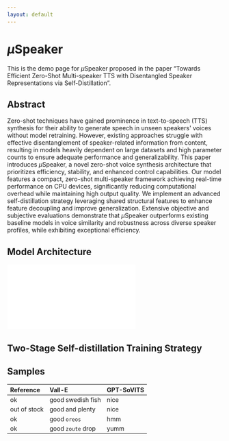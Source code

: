 ```yaml
---
layout: default
---
```


# $\mu$Speaker
This is the demo page for $\mu$Speaker proposed in the paper “Towards Efficient Zero-Shot Multi-speaker TTS with Disentangled Speaker Representations via Self-Distillation”.

## Abstract
Zero-shot techniques have gained prominence in text-to-speech (TTS) synthesis for their ability to generate speech in unseen speakers' voices without model retraining. However, existing approaches struggle with effective disentanglement of speaker-related information from content, resulting in models heavily dependent on large datasets and high parameter counts to ensure adequate performance and generalizability. This paper introduces $\mu$Speaker, a novel zero-shot voice synthesis architecture that prioritizes efficiency, stability, and enhanced control capabilities. Our model features a compact, zero-shot multi-speaker framework achieving real-time performance on CPU devices, significantly reducing computational overhead while maintaining high output quality. We implement an advanced self-distillation strategy leveraging shared structural features to enhance feature decoupling and improve generalization. Extensive objective and subjective evaluations demonstrate that $\mu$Speaker outperforms existing baseline models in voice similarity and robustness across diverse speaker profiles, while exhibiting exceptional efficiency. 

## Model Architecture
![Model Architecture](/assets/pics/model_arch.pdf)
## Two-Stage Self-distillation Training Strategy

## Samples

| Reference        | Vall-E          | GPT-SoVITS |
|:-------------|:------------------|:------|
| ok           | good swedish fish | nice  |
| out of stock | good and plenty   | nice  |
| ok           | good `oreos`      | hmm   |
| ok           | good `zoute` drop | yumm  |